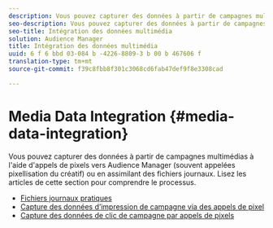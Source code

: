```yaml
---
description: Vous pouvez capturer des données à partir de campagnes multimédias à l'aide d'appels de pixels vers Audience Manager (souvent appelées pixellisation du créatif) ou en assimilant des fichiers journaux.
seo-description: Vous pouvez capturer des données à partir de campagnes multimédias à l'aide d'appels de pixels vers Audience Manager (souvent appelées pixellisation du créatif) ou en assimilant des fichiers journaux.
seo-title: Intégration des données multimédia
solution: Audience Manager
title: Intégration des données multimédia
uuid: 6 f 6 bbd 03-084 b -4226-8809-3 b 00 b 467606 f
translation-type: tm+mt
source-git-commit: f39c8fbb8f301c3068cd6fab47def9f8e3308cad

---
```



# Media Data Integration {#media-data-integration}

Vous pouvez capturer des données à partir de campagnes multimédias à l&#39;aide d&#39;appels de pixels vers Audience Manager (souvent appelées pixellisation du créatif) ou en assimilant des fichiers journaux. Lisez les articles de cette section pour comprendre le processus.

<!-- c_camp_data_int.xml -->

* [Fichiers journaux pratiques](/help/using/integration/media-data-integration/actionable-log-files.md)
* [Capture des données d’impression de campagne via des appels de pixel](/help/using/integration/media-data-integration/impression-data-pixels.md)
* [Capture des données de clic de campagne par appels de pixels](/help/using/integration/media-data-integration/click-data-pixels.md)